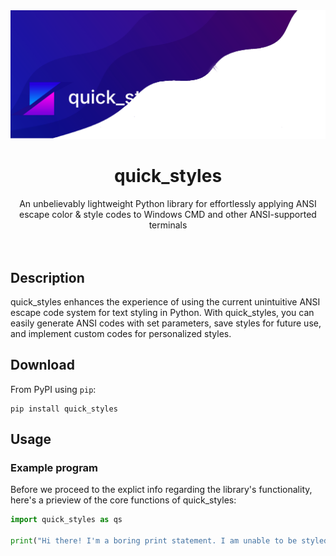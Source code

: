 <img src="banner.png">

<div align="center">
  <h1>quick_styles</h1>
  <label>An unbelievably lightweight Python library for effortlessly applying ANSI escape color & style codes to Windows CMD and other ANSI-supported terminals</label>
</div>
<br>
<br>

## Description

quick_styles enhances the experience of using the current unintuitive ANSI escape code system for text styling in Python. With quick_styles, you can easily generate ANSI codes with set parameters, save styles for future use, and implement custom codes for personalized styles.

## Download

From PyPI using `pip`:

```shell
pip install quick_styles
```

## Usage

### Example program

Before we proceed to the explict info regarding the library's functionality, here's a prieview of the core functions of quick_styles:

```python
import quick_styles as qs

print("Hi there! I'm a boring print statement. I am unable to be styled and my appearnce is immutable")
```
